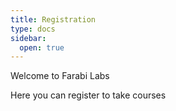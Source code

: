 ```yaml
---
title: Registration
type: docs
sidebar:
  open: true
---
```


Welcome to Farabi Labs

Here you can register to take courses
